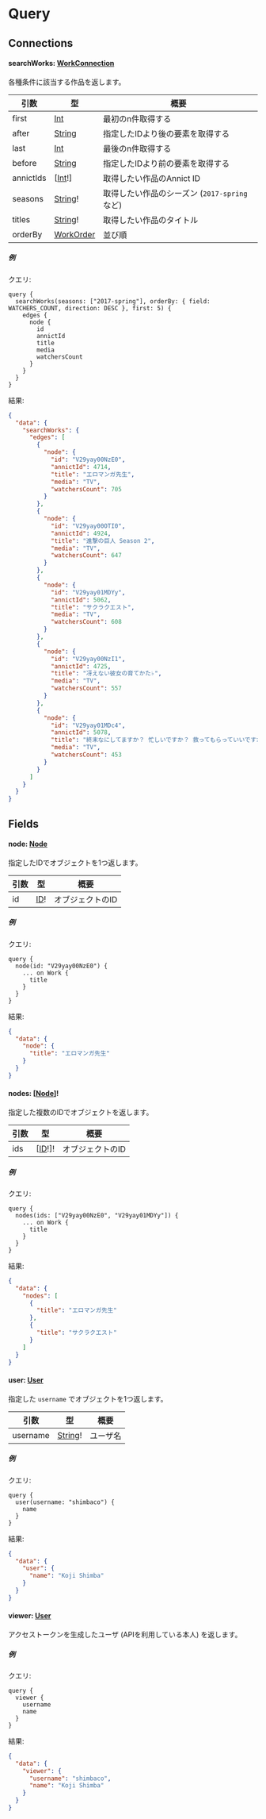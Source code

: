 # Query

## Connections

#### searchWorks: [WorkConnection](/api/graphql/objects/work-connection.md)

各種条件に該当する作品を返します。

| 引数 | 型 | 概要 |
| --- | --- | --- |
| first | [Int](/api/graphql/scalars/int.md) | 最初のn件取得する |
| after | [String](/api/graphql/scalars/string.md) | 指定したIDより後の要素を取得する |
| last | [Int](/api/graphql/scalars/int.md) | 最後のn件取得する |
| before | [String](/api/graphql/scalars/string.md) | 指定したIDより前の要素を取得する |
| annictIds | [[Int](/api/graphql/scalars/int.md)!] | 取得したい作品のAnnict ID |
| seasons | [String](/api/graphql/scalars/string.md)! | 取得したい作品のシーズン (`2017-spring` など) |
| titles | [String](/api/graphql/scalars/string.md)! | 取得したい作品のタイトル |
| orderBy | [WorkOrder](/api/graphql/input-objects/work-order.md) | 並び順 |


##### 例

クエリ:

```
query {
  searchWorks(seasons: ["2017-spring"], orderBy: { field: WATCHERS_COUNT, direction: DESC }, first: 5) {
    edges {
      node {
        id
        annictId
        title
        media
        watchersCount
      }
    }
  }
}
```

結果:

```json
{
  "data": {
    "searchWorks": {
      "edges": [
        {
          "node": {
            "id": "V29yay00NzE0",
            "annictId": 4714,
            "title": "エロマンガ先生",
            "media": "TV",
            "watchersCount": 705
          }
        },
        {
          "node": {
            "id": "V29yay00OTI0",
            "annictId": 4924,
            "title": "進撃の巨人 Season 2",
            "media": "TV",
            "watchersCount": 647
          }
        },
        {
          "node": {
            "id": "V29yay01MDYy",
            "annictId": 5062,
            "title": "サクラクエスト",
            "media": "TV",
            "watchersCount": 608
          }
        },
        {
          "node": {
            "id": "V29yay00NzI1",
            "annictId": 4725,
            "title": "冴えない彼女の育てかた♭",
            "media": "TV",
            "watchersCount": 557
          }
        },
        {
          "node": {
            "id": "V29yay01MDc4",
            "annictId": 5078,
            "title": "終末なにしてますか？ 忙しいですか？ 救ってもらっていいですか？",
            "media": "TV",
            "watchersCount": 453
          }
        }
      ]
    }
  }
}
```


## Fields

#### node: [Node](/api/graphql/interfaces/node.md)

指定したIDでオブジェクトを1つ返します。

| 引数 | 型 | 概要 |
| --- | --- | --- |
| id | [ID](/api/graphql/scalars/id.md)! | オブジェクトのID |


##### 例

クエリ:

```
query {
  node(id: "V29yay00NzE0") {
    ... on Work {
      title
    }
  }
}
```

結果:

```json
{
  "data": {
    "node": {
      "title": "エロマンガ先生"
    }
  }
}
```


#### nodes: [[Node](/api/graphql/interfaces/node.md)]!

指定した複数のIDでオブジェクトを返します。

| 引数 | 型 | 概要 |
| --- | --- | --- |
| ids | [[ID](/api/graphql/scalars/id.md)!]! | オブジェクトのID |


##### 例

クエリ:

```
query {
  nodes(ids: ["V29yay00NzE0", "V29yay01MDYy"]) {
    ... on Work {
      title
    }
  }
}
```

結果:

```json
{
  "data": {
    "nodes": [
      {
        "title": "エロマンガ先生"
      },
      {
        "title": "サクラクエスト"
      }
    ]
  }
}
```


#### user: [User](/api/graphql/objects/user.md)

指定した `username` でオブジェクトを1つ返します。

| 引数 | 型 | 概要 |
| --- | --- | --- |
| username | [String](/api/graphql/scalars/string.md)! | ユーザ名 |


##### 例

クエリ:

```
query {
  user(username: "shimbaco") {
    name
  }
}
```

結果:

```json
{
  "data": {
    "user": {
      "name": "Koji Shimba"
    }
  }
}
```


#### viewer: [User](/api/graphql/objects/user.md)

アクセストークンを生成したユーザ (APIを利用している本人) を返します。


##### 例

クエリ:

```
query {
  viewer {
    username
    name
  }
}
```

結果:

```json
{
  "data": {
    "viewer": {
      "username": "shimbaco",
      "name": "Koji Shimba"
    }
  }
}
```

